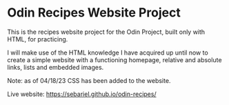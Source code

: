 <h1>Odin Recipes Website Project</h1>
<p>This is the recipes website project for the Odin Project, built only with HTML, for practicing.</p>

I will make use of the HTML knowledge I have acquired up until now to create a simple website with a functioning homepage, relative and absolute links, lists and embedded images.

Note: as of 04/18/23 CSS has been added to the website.

Live website: https://sebariel.github.io/odin-recipes/
